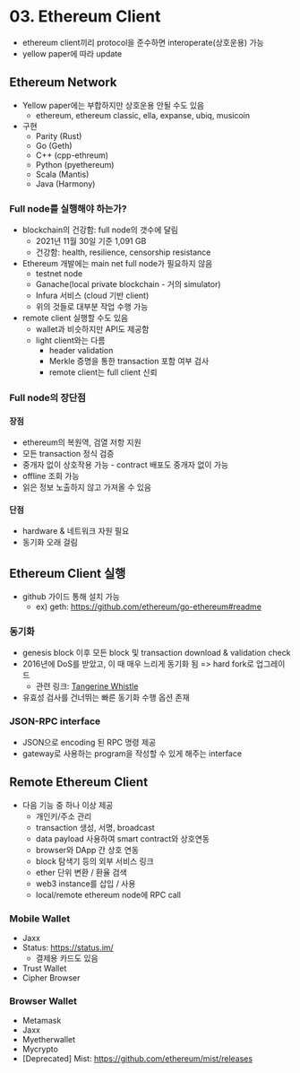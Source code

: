 # 03. Ethereum Client

- ethereum client끼리 protocol을 준수하면 interoperate(상호운용) 가능
- yellow paper에 따라 update

## Ethereum Network

- Yellow paper에는 부합하지만 상호운용 안될 수도 있음
  - ethereum, ethereum classic, ella, expanse, ubiq, musicoin  
- 구현
  - Parity (Rust)
  - Go (Geth)
  - C++ (cpp-ethreum)
  - Python (pyethereum)
  - Scala (Mantis)
  - Java (Harmony)

### Full node를 실행해야 하는가?

- blockchain의 건강함: full node의 갯수에 달림
  - 2021년 11월 30일 기준 1,091 GB
  - 건강함: health, resilience, censorship resistance
- Ethereum 개발에는 main net full node가 필요하지 않음
  - testnet node
  - Ganache(local private blockchain - 거의 simulator)
  - Infura 서비스 (cloud 기반 client)
  - 위의 것들로 대부분 작업 수행 가능
- remote client 실행할 수도 있음
  - wallet과 비슷하지만 API도 제공함
  - light client와는 다름
    - header validation
    - Merkle 증명을 통한 transaction 포함 여부 검사
    - remote client는 full client 신뢰

### Full node의 장단점

#### 장점

- ethereum의 복원역, 검열 저항 지원
- 모든 transaction 정식 검증
- 중개자 없이 상호작용 가능 - contract 배포도 중개자 없이 가능
- offline 조회 가능
- 읽은 정보 노출하지 않고 가져올 수 있음

#### 단점

- hardware & 네트워크 자원 필요
- 동기화 오래 걸림

## Ethereum Client 실행

- github 가이드 통해 설치 가능
  - ex) geth: https://github.com/ethereum/go-ethereum#readme

### 동기화

- genesis block 이후 모든 block 및 transaction download & validation check
- 2016년에 DoS를 받았고, 이 때 매우 느리게 동기화 됨 => hard fork로 업그레이드
  - 관련 링크: [Tangerine Whistle](./01.%20What%20is%20Ethereum.md#block#2,463,000:-tangerine-whistle)
- 유효성 검사를 건너뛰는 빠른 동기화 수행 옵션 존재

### JSON-RPC interface

- JSON으로 encoding 된 RPC 명령 제공
- gateway로 사용하는 program을 작성할 수 있게 해주는 interface

## Remote Ethereum Client

- 다음 기능 중 하나 이상 제공
  - 개인키/주소 관리
  - transaction 생성, 서명, broadcast
  - data payload 사용하여 smart contract와 상호연동
  - browser와 DApp 간 상호 연동
  - block 탐색기 등의 외부 서비스 링크
  - ether 단위 변환 / 환율 검색
  - web3 instance를 삽입 / 사용
  - local/remote ethereum node에 RPC call

### Mobile Wallet

- Jaxx
- Status: https://status.im/
  - 결제용 카드도 있음
- Trust Wallet
- Cipher Browser

### Browser Wallet

- Metamask
- Jaxx
- Myetherwallet
- Mycrypto
- [Deprecated] Mist: https://github.com/ethereum/mist/releases